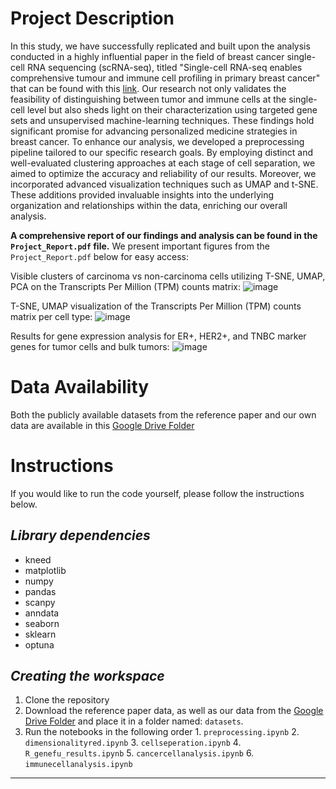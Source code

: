 # **Project Description**

In this study, we have successfully replicated and built upon the analysis conducted in a highly influential paper in the field of breast cancer single-cell RNA sequencing (scRNA-seq), titled "Single-cell RNA-seq enables comprehensive tumour and immune cell profiling in primary breast cancer" that can be found with this [link](https://www.nature.com/articles/ncomms15081). Our research not only validates the feasibility of distinguishing between tumor and immune cells at the single-cell level but also sheds light on their characterization using targeted gene sets and unsupervised machine-learning techniques. These findings hold significant promise for advancing personalized medicine strategies in breast cancer. To enhance our analysis, we developed a preprocessing pipeline tailored to our specific research goals. By employing distinct and well-evaluated clustering approaches at each stage of cell separation, we aimed to optimize the accuracy and reliability of our results. Moreover, we incorporated advanced visualization techniques such as UMAP and t-SNE. These additions provided invaluable insights into the underlying organization and relationships within the data, enriching our overall analysis.

**A comprehensive report of our findings and analysis can be found in the `Project_Report.pdf` file.**
We present important figures from the  `Project_Report.pdf` below for easy access:

Visible clusters of carcinoma vs non-carcinoma cells utilizing T-SNE, UMAP, PCA on the Transcripts Per Million (TPM) counts matrix:
![image](https://github.com/user-attachments/assets/ff098932-9452-4332-a8bd-a2c07eb6e0ad)

T-SNE, UMAP visualization of the Transcripts Per Million (TPM) counts matrix per cell type:
![image](https://github.com/user-attachments/assets/c8770849-137c-4fee-ba06-d91a5baf07c8)

Results for gene expression analysis for ER+, HER2+, and TNBC marker genes for tumor cells and bulk tumors:
![image](https://github.com/user-attachments/assets/53f0466c-81c2-46ca-ad9b-632dd481b567)

# **Data Availability**

Both the publicly available datasets from the reference paper and our own data are available in this [Google Drive Folder](https://drive.google.com/drive/folders/1goDwt_HCBL1fEAhduti1fv9DkAY_GPCE)

# **Instructions**

If you would like to run the code yourself, please follow the instructions below.

## _Library dependencies_

- kneed
- matplotlib
- numpy
- pandas
- scanpy
- anndata
- seaborn
- sklearn
- optuna

## _Creating the workspace_

1. Clone the repository
2. Download the reference paper data, as well as our data from the [Google Drive Folder](https://drive.google.com/drive/folders/1goDwt_HCBL1fEAhduti1fv9DkAY_GPCE) and place it in a folder named: `datasets`.
3. Run the notebooks in the following order 1. `preprocessing.ipynb` 2. `dimensionalityred.ipynb` 3. `cellseperation.ipynb` 4. `R_genefu_results.ipynb` 5. `cancercellanalysis.ipynb` 6. `immunecellanalysis.ipynb`

---
